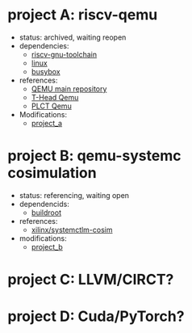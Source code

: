 # project A: riscv-qemu
  - status: archived, waiting reopen
  - dependencies:
    - [riscv-gnu-toolchain](https://github.com/riscv-collab/riscv-gnu-toolchain)
    - [linux](https://github.com/torvalds/linux.git)
    - [busybox](https://git.busybox.net/busybox)
  - references:
    - [QEMU main repository](https://gitlab.com/qemu-project/qemu)
    - [T-Head Qemu](https://github.com/T-head-Semi/qemu)
    - [PLCT Qemu](https://github.com/plctlab/plct-qemu)
  - Modifications:
    - [project_a](https:github.com/lazyoung/project_a)

# project B: qemu-systemc cosimulation
  - status: referencing, waiting open
  - dependencids:
    - [buildroot](https://github.com/buildroot/buildroot)
  - references:
    - [xilinx/systemctlm-cosim](https://github.com/Xilinx/systemctlm-cosim-demo)
  - modifications:
    - [project_b](https:github.com/lazyoung/project_b)
    
# project C: LLVM/CIRCT?
# project D: Cuda/PyTorch?

